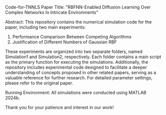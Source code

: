 Code-for-TNNLS
Paper Title: "RBFNN-Enabled Diffusion Learning Over Complex Networks In Intricate Environments"

Abstract:
This repository contains the numerical simulation code for the paper, including two main experiments:
1. Performance Comparison Between Competing Algorithms
2. Justification of Different Numbers of Gaussian RBF
   
These experiments are organized into two separate folders, named Simulation1 and Simulation2, respectively.  Each folder contains a main script as the primary function for executing the simulations.
Additionally, the repository includes experimental code designed to facilitate a deeper understanding of concepts proposed in other related papers, serving as a valuable reference for further research.
For detailed parameter settings, please refer to the original paper.

Running Environment:
All simulations were conducted using MATLAB 2024b.

Thank you for your patience and interest in our work!
